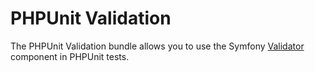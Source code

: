 # PHPUnit Validation

The PHPUnit Validation bundle allows you to use the Symfony
[Validator](https://github.com/symfony/validator) component in PHPUnit tests.
